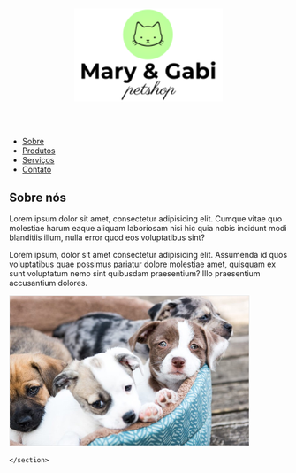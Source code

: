 <!DOCTYPE html>
<html lang="pt-br">

<head>
    <meta charset="UTF-8">
    <meta http-equiv="X-UA-Compatible" content="IE-edge">
    <title>Mary & Gaby Petshop</title>
    <link rel="stylesheet" href="css/mystyle.css" />
</head>

<body>
    <header>
        <h1 title="Mary & Gaby Petshop">
            <img src="img/logo-mari-e-gabi-petshop.svg" alt="Logo Mary & Gabi Petshop">
        </h1>
    </header>
    <nav>
        <ul>
            <li><a href="#sobre">Sobre</a></li>
            <li><a href="#produtos">Produtos</a></li>
            <li><a href="#servicos">Serviços</a></li>
            <li id="itemContato"><a href="#contato">Contato</a></li>
        </ul>
    </nav>
    <section class="fundo-verde">
        <div class="conteiner flex-conteiner" id="sobre"> 
            <div class="col">
                <h2>Sobre nós</h2>
                <p>Lorem ipsum dolor sit amet, consectetur adipisicing elit. Cumque vitae quo molestiae harum eaque aliquam laboriosam nisi hic quia nobis incidunt modi blanditiis illum, nulla error quod eos voluptatibus sint?</p>
<p>Lorem ipsum, dolor sit amet consectetur adipisicing elit. Assumenda id quos voluptatibus quae possimus pariatur dolore molestiae amet, quisquam ex sunt voluptatum nemo sint quibusdam praesentium? Illo praesentium accusantium dolores.
</p>
            </div>
            <div class="col">
<img src="img/img-sobre.jpg" alt="Cachorros">
            </div>
        </div>

    </section>


</body>

</html>
